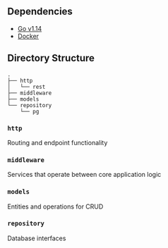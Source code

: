 ## Dependencies
- [Go v1.14](https://golang.org/)
- [Docker](https://docs.docker.com/)

## Directory Structure

```
.
├── http
│   └── rest
├── middleware
├── models
└── repository
    └── pg
```
### `http`
Routing and endpoint functionality

### `middleware`
Services that operate between core application logic

### `models`
Entities and operations for CRUD

### `repository`
Database interfaces
